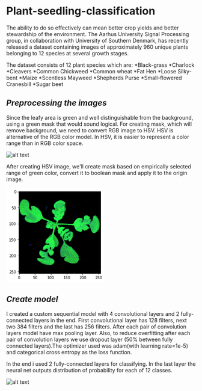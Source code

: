 # Plant-seedling-classification

The ability to do so effectively can mean better crop yields and better stewardship of the environment.
The Aarhus University Signal Processing group, in collaboration with University of Southern Denmark, has recently released a dataset containing images of approximately 960 unique plants belonging to 12 species at several growth stages.

The dataset consists of 12 plant species which are:
*Black-grass
*Charlock
*Cleavers
*Common Chickweed
*Common wheat
*Fat Hen
*Loose Silky-bent
*Maize
*Scentless Mayweed
*Shepherds Purse
*Small-flowered Cranesbill
*Sugar beet


## _Preprocessing the images_
Since the leafy area is green and well distinguishable from the background, using a green mask that would sound logical.
For creating mask, which will remove background, we need to convert RGB image to HSV. HSV is alternative of the RGB color model. In HSV, it is easier to represent a color range than in RGB color space.


![alt text](https://codewords.recurse.com/images/six/image-processing-101/hsv.png)


After creating HSV image, we'll create mask based on empirically selected range of green color, convert it to boolean mask and apply it to the origin image.


![alt text](https://github.com/megashyam/Plant-seed-classification/blob/main/mask.png)

## _Create model_
I created a custom sequential model with 4 convolutional layers and 2 fully-connected layers in the end. First convolutional layer has 128 filters, next two 384 filters and the last has 256 filters. After each pair of convolution layers model have max pooling layer. Also, to reduce overfitting after each pair of convolution layers we use dropout layer (50% between fully connected layers).The optimizer used was adam(with learning rate=1e-5) and categorical cross entropy as the loss function.

In the end i used 2 fully-connected layers for classifying. In the last layer the neural net outputs distribution of probability for each of 12 classes.


![alt text]( )



